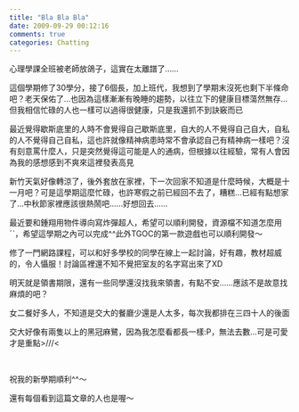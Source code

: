 ```yaml
---
title: "Bla Bla Bla"
date: 2009-09-29 00:12:16
comments: true
categories: Chatting
---
```

<p>心理學課全班被老師放鴿子，這實在太離譜了&hellip;&hellip;</p><p>這個學期修了30學分，接了6個長，加上班代，我想到了學期末沒死也剩下半條命吧？老天保佑了&hellip;也因為這樣漸漸有晚睡的趨勢，以往立下的健康目標蕩然無存&hellip;但我相信忙碌的人也一樣可以過得很健康，只是我還抓不到訣竅而已</p><p>最近覺得歇斯底里的人時不會覺得自己歇斯底里，自大的人不覺得自己自大，自私的人不覺得自己自私，這也許就像精神病患時常不會承認自己有精神病一樣吧？沒有刻意罵什麼人，只是突然覺得這可能是人的通病，但根據以往經驗，常有人會因為我的感想感到不爽來這裡發表高見</p><p>新竹天氣好像轉涼了，後外套放在家裡，下一次回家不知道是什麼時候，大概是十一月吧？可是這學期這麼忙碌，也許寒假之前已經回不去了，糟糕&hellip;已經有點想家了&hellip;中秋節家裡應該很熱鬧吧&hellip;&hellip;好想回去&hellip;&hellip;</p><p>最近要和鍾翔用物件導向寫炸彈超人，希望可以順利開發，資源檔不知道怎麼用ˊˋ，希望這學期之內可以完成^^此外TGOC的第一款遊戲也可以順利開發～</p><p>修了一門網路課程，可以和好多學校的同學在線上一起討論，好有趣，教材超威的，令人懾服！討論區裡還不知不覺把室友的名字寫出來了XD</p><p>明天就是領書期限，還有一些同學還沒找我來領書，有點不安&hellip;&hellip;應該不是故意找麻煩的吧？</p><p>女二餐好多人，不知道是交大的餐廳少還是人太多，每次我都排在三四十人的後面</p><p>交大好像有兩隻以上的黑冠麻鷺，因為我怎麼看都長一樣:P，無法去數&hellip;可是可愛才是重點&gt;///&lt;</p><p>&nbsp;</p><p>祝我的新學期順利^^～</p><p>還有每個看到這篇文章的人也是喔～</p>
